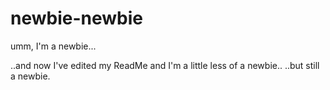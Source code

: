 # newbie-newbie
umm, I'm a newbie...

..and now I've edited my ReadMe and I'm a little less of a newbie..
..but still a newbie.
